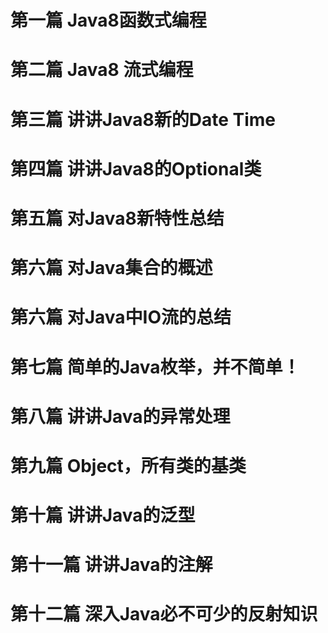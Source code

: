 # 第一篇 Java8函数式编程

# 第二篇 Java8 流式编程

# 第三篇 讲讲Java8新的Date Time

# 第四篇 讲讲Java8的Optional类

# 第五篇 对Java8新特性总结

# 第六篇 对Java集合的概述

# 第六篇 对Java中IO流的总结

# 第七篇 简单的Java枚举，并不简单！

# 第八篇 讲讲Java的异常处理

# 第九篇 Object，所有类的基类

# 第十篇 讲讲Java的泛型

# 第十一篇 讲讲Java的注解

# 第十二篇 深入Java必不可少的反射知识

